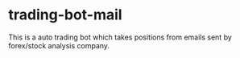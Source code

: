 # trading-bot-mail
This is a auto trading bot which takes positions from emails sent by forex/stock analysis company.
